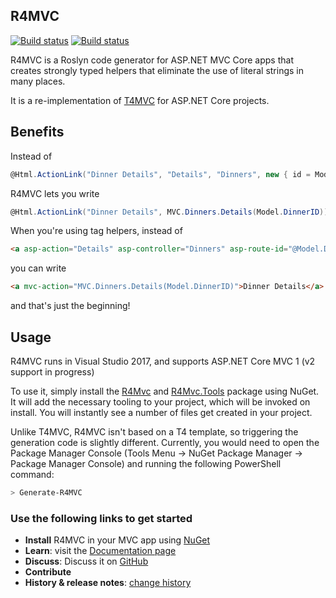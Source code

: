 ## R4MVC

[![Build status](https://ci.appveyor.com/api/projects/status/sw4jwy7gtedra5bv?svg=true)](https://ci.appveyor.com/project/T4MVC/r4mvc)
[![Build status](https://img.shields.io/nuget/v/R4Mvc.svg)](https://www.nuget.org/packages/R4Mvc)

R4MVC is a Roslyn code generator for ASP.NET MVC Core apps that creates strongly typed helpers that eliminate the use of literal strings in many places.  

It is a re-implementation of [T4MVC](https://github.com/T4MVC/T4MVC) for ASP.NET Core projects.

## Benefits

Instead of

````c#
@Html.ActionLink("Dinner Details", "Details", "Dinners", new { id = Model.DinnerID }, null)
````
R4MVC lets you write
````c#
@Html.ActionLink("Dinner Details", MVC.Dinners.Details(Model.DinnerID))
````

When you're using tag helpers, instead of
```html
<a asp-action="Details" asp-controller="Dinners" asp-route-id="@Model.DinnerID">Dinner Details</a>
```
you can write
```html
<a mvc-action="MVC.Dinners.Details(Model.DinnerID)">Dinner Details</a>
```

and that's just the beginning!

## Usage

R4MVC runs in Visual Studio 2017, and supports ASP.NET Core MVC 1 (v2 support in progress)

To use it, simply install the [R4Mvc](https://www.nuget.org/packages/r4mvc) and [R4Mvc.Tools](https://www.nuget.org/packages/r4mvc.tools) package using NuGet. It will add the necessary tooling to your project, which will be invoked on install. You will instantly see a number of files get created in your project.

Unlike T4MVC, R4MVC isn't based on a T4 template, so triggering the generation code is slightly different. Currently, you would need to open the Package Manager Console (Tools Menu -> NuGet Package Manager -> Package Manager Console) and running the following PowerShell command:

```powershell
> Generate-R4MVC
```

### Use the following links to get started

*   **Install** R4MVC in your MVC app using [NuGet](http://nuget.org)
*   **Learn**: visit the [Documentation page](https://github.com/T4MVC/R4MVC/wiki/Documentation)
*   **Discuss**: Discuss it on [GitHub](https://github.com/T4MVC/R4MVC/issues)
*   **Contribute**
*   **History &amp; release notes**: [change history](CHANGELOG.md)
